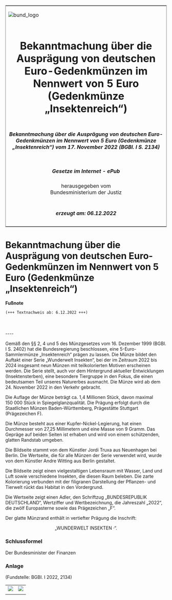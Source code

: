 <span id="DECKBLATT.html"></span>

<table border="0" frame="border" width="100%">

<tr valign="top">

<td align="left">

![bund\_logo](BfJ_2021_Web_de_de.gif)

</td>

<td align="right">

 

</td>

</tr>

<tr align="center" valign="middle">

<td colspan="2">

# Bekanntmachung über die Ausprägung von deutschen Euro-Gedenkmünzen im Nennwert von 5 Euro (Gedenkmünze „Insektenreich“)

</td>

</tr>

<tr align="center" valign="middle">

<td colspan="2">

##### Bekanntmachung über die Ausprägung von deutschen Euro-Gedenkmünzen im Nennwert von 5 Euro (Gedenkmünze „Insektenreich“) vom 17. November 2022 (BGBl. I S. 2134)

</td>

</tr>

<tr align="center" valign="middle">

<td colspan="2">

  
  

##### Gesetze im Internet - ePub  
  
herausgegeben vom  
Bundesministerium der Justiz

</td>

</tr>

<tr align="center" valign="bottom">

<td colspan="2">

  
  

##### erzeugt am: 06.12.2022

</td>

</tr>

</table>

<span id="BJNR213400022.html"></span>

# Bekanntmachung über die Ausprägung von deutschen Euro-Gedenkmünzen im Nennwert von 5 Euro (Gedenkmünze „Insektenreich“)

<div>

  
**Fußnote**

<div class="jnhtml">

<div>

<div class="jurAbsatz">

  

``` 
(+++ Textnachweis ab: 6.12.2022 +++)

 
```

</div>

</div>

</div>

</div>

<span id="BJNR213400022BJNE000100000.html"></span>

###   
\----

<div>

<div class="jnhtml">

<div>

<div class="jurAbsatz">

Gemäß den §§ 2, 4 und 5 des Münzgesetzes vom 16. Dezember 1999 (BGBl. I
S. 2402) hat die Bundesregierung beschlossen, eine 5-Euro-Sammlermünze
„Insektenreich“ prägen zu lassen. Die Münze bildet den Auftakt einer
Serie „Wunderwelt Insekten“, bei der im Zeitraum 2022 bis 2024 insgesamt
neun Münzen mit teilkolorierten Motiven erscheinen werden. Die Serie
stellt, auch vor dem Hintergrund aktueller Entwicklungen
(Insektensterben), eine besondere Tiergruppe in den Fokus, die einen
bedeutsamen Teil unseres Naturerbes ausmacht. Die Münze wird ab dem 24.
November 2022 in den Verkehr gebracht.

</div>

<div class="jurAbsatz">

Die Auflage der Münze beträgt ca. 1,4 Millionen Stück, davon maximal
150 000 Stück in Spiegelglanzqualität. Die Prägung erfolgt durch die
Staatlichen Münzen Baden-Württemberg, Prägestätte Stuttgart
(Prägezeichen F).

</div>

<div class="jurAbsatz">

Die Münze besteht aus einer Kupfer-Nickel-Legierung, hat einen
Durchmesser von 27,25 Millimetern und eine Masse von 9 Gramm. Das
Gepräge auf beiden Seiten ist erhaben und wird von einem schützenden,
glatten Randstab umgeben.

</div>

<div class="jurAbsatz">

Die Bildseite stammt von dem Künstler Jordi Truxa aus Neuenhagen bei
Berlin. Die Wertseite, die für alle Münzen der Serie verwendet wird,
wurde von dem Künstler Andre Witting aus Berlin gestaltet.

</div>

<div class="jurAbsatz">

Die Bildseite zeigt einen vielgestaltigen Lebensraum mit Wasser, Land
und Luft sowie verschiedene Insekten, die diesen Raum beleben. Die zarte
Kolorierung verbunden mit der filigranen Darstellung der Pflanzen- und
Tierwelt rückt das Habitat in den Vordergrund.

</div>

<div class="jurAbsatz">

Die Wertseite zeigt einen Adler, den Schriftzug „BUNDESREPUBLIK
DEUTSCHLAND“, Wertziffer und Wertbezeichnung, die Jahreszahl „2022“, die
zwölf Europasterne sowie das Prägezeichen „F“.

</div>

<div class="jurAbsatz">

Der glatte Münzrand enthält in vertiefter Prägung die Inschrift:

</div>

<div class="jurAbsatz" style="text-align:center;">

„WUNDERWELT INSEKTEN ·“.

</div>

</div>

</div>

</div>

<span id="BJNR213400022BJNE000200000.html"></span>

### Schlussformel  

<div>

<div class="jnhtml">

<div>

<div class="jurAbsatz">

<span class="SP">Der Bundesminister der Finanzen</span>

</div>

</div>

</div>

</div>

<span id="BJNR213400022BJNE000300000.html"></span>

### Anlage  

<div>

<div class="jnhtml">

<div>

<div class="jurAbsatz">

<div class="kommentar_Fundstelle">

(Fundstelle: BGBl. I 2022, 2134)

</div>

</div>

|                                   |                                   |
| :-------------------------------: | :-------------------------------: |
| ![](bgbl1_2022_j2134-1_0010.jpeg) | ![](bgbl1_2022_j2134-1_0020.jpeg) |
|                                   |                                   |

</div>

</div>

</div>
